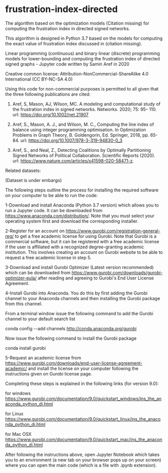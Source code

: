 # frustration-index-directed
The algorithm based on the optimization models (Citation missing) for computing the frustration index in directed signed networks.

This algorithm is designed in Python 3.7 based on the models for computing the exact value of frustration index discussed in (citation missing).

Linear programming (continuous) and binary linear (discrete) programming models for lower-bounding and computing the frustration index of directed signed graphs - Jupyter code written by Samin Aref in 2020

Creative common license: Attribution-NonCommercial-ShareAlike 4.0 International (CC BY-NC-SA 4.0)

Using this code for non-commercial purposes is permitted to all given that the three following publications are cited:

1. Aref, S, Mason, AJ, Wilson, MC. A modeling and computational study of the frustration index in signed networks. Networks. 2020; 75: 95– 110. url: https://doi.org/10.1002/net.21907

2. Aref, S., Mason, A. J., and Wilson, M. C., Computing the line index of balance using integer programming optimisation. In Optimization Problems in Graph Theory, B. Goldengorin, Ed. Springer, 2018, pp. 65-84. url: https://doi.org/10.1007/978-3-319-94830-0_3

3. Aref, S., and Neal, Z., Detecting Coalitions by Optimally Partitioning Signed Networks of Political Collaboration. Scientific Reports (2020). url: https://www.nature.com/articles/s41598-020-58471-z.

Related datasets:

(Dataset is under embargo)

The following steps outline the process for installing the required software on your computer to be able to run the code:

1-Download and install Anaconda (Python 3.7 version) which allows you to run a Jupyter code. It can be downloaded from https://www.anaconda.com/distribution/. Note that you must select your operating system first and download the corresponding installer.

2-Register for an account on https://www.gurobi.com/registration-general-reg/ to get a free academic license for using Gurobi. Note that Gurobi is a commercial software, but it can be registered with a free academic license if the user is affiliated with a recognized degree-granting academic institution. This involves creating an account on Gurobi website to be able to request a free academic license in step 5.

3-Download and install Gurobi Optimizer (Latest version recommended) which can be downloaded from https://www.gurobi.com/downloads/gurobi-optimizer-eula/ after reading and agreeing to Gurobi's End User License Agreement.

4-Install Gurobi into Anaconda. You do this by first adding the Gurobi channel to your Anaconda channels and then installing the Gurobi package from this channel.

From a terminal window issue the following command to add the Gurobi channel to your default search list

conda config --add channels http://conda.anaconda.org/gurobi

Now issue the following command to install the Gurobi package

conda install gurobi

5-Request an academic license from https://www.gurobi.com/downloads/end-user-license-agreement-academic/ and install the license on your computer following the instructions given on Gurobi license page.

Completing these steps is explained in the following links (for version 9.0):

for windows https://www.gurobi.com/documentation/9.0/quickstart_windows/ins_the_anaconda_python_di.html

for Linux https://www.gurobi.com/documentation/9.0/quickstart_linux/ins_the_anaconda_python_di.html

for Mac OSX https://www.gurobi.com/documentation/9.0/quickstart_mac/ins_the_anaconda_python_di.html

After following the instructions above, open Jupyter Notebook which takes you to an environment (a new tab on your browser pops up on your screen) where you can open the main code (which is a file with .ipynb extension).
